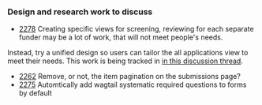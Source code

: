 

### Design and research work to discuss 
- [2278](https://github.com/OpenTechFund/hypha/discussions/2278)
Creating specific views for screening, reviewing for each separate funder may be a lot of work, that will not meet people's needs.

Instead, try a unified design so users can tailor the all applications view to meet their needs. This work is being tracked in [in this discussion thread](https://github.com/OpenTechFund/hypha/discussions/2278).

- [2262](https://github.com/OpenTechFund/hypha/issues/2262)
Remove, or not, the item pagination on the submissions page?
- [2275](https://github.com/OpenTechFund/hypha/issues/2275)
Automtically add wagtail systematic required questions to forms by default 
